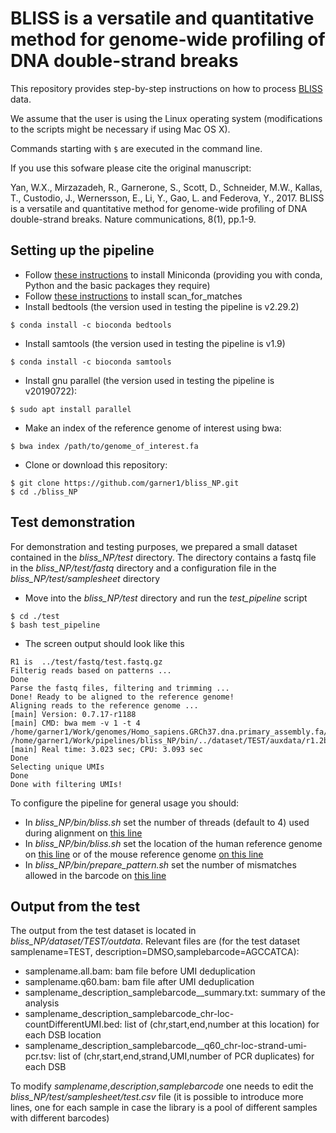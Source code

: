 # BLISS is a versatile and quantitative method for genome-wide profiling of DNA double-strand breaks
This repository provides step-by-step instructions on how to process [BLISS](https://www.nature.com/articles/ncomms15058) data.

We assume that the user is using the Linux operating system (modifications to the scripts might be necessary if using Mac OS X).

Commands starting with ```$``` are executed in the command line.

If you use this sofware please cite the original manuscript:

Yan, W.X., Mirzazadeh, R., Garnerone, S., Scott, D., Schneider, M.W., Kallas, T., Custodio, J., Wernersson, E., Li, Y., Gao, L. and Federova, Y., 2017. BLISS is a versatile and quantitative method for genome-wide profiling of DNA double-strand breaks. Nature communications, 8(1), pp.1-9. 

## Setting up the pipeline

* Follow [these instructions](https://docs.conda.io/en/latest/miniconda.html) to install Miniconda (providing you with conda, Python and the basic packages they require)
* Follow [these instructions](http://blog.theseed.org/servers/2010/07/scan-for-matches.html) to install scan_for_matches
* Install bedtools (the version used in testing the pipeline is v2.29.2)
```
$ conda install -c bioconda bedtools
```
* Install samtools (the version used in testing the pipeline is v1.9)
```
$ conda install -c bioconda samtools
```
* Install gnu parallel (the version used in testing the pipeline is v20190722):
```
$ sudo apt install parallel
```
* Make an index of the reference genome of interest using bwa:
```
$ bwa index /path/to/genome_of_interest.fa
```
* Clone or download this repository:
```
$ git clone https://github.com/garner1/bliss_NP.git
$ cd ./bliss_NP
```
## Test demonstration
For demonstration and testing purposes, we prepared a small dataset contained in the *bliss_NP/test* directory. The directory contains a fastq file in the *bliss_NP/test/fastq* directory and a configuration file in the *bliss_NP/test/samplesheet* directory

* Move into the  *bliss_NP/test* directory and run the *test_pipeline* script
```
$ cd ./test
$ bash test_pipeline
```
* The screen output should look like this
```
R1 is  ../test/fastq/test.fastq.gz
Filterig reads based on patterns ...
Done
Parse the fastq files, filtering and trimming ...
Done! Ready to be aligned to the reference genome!
Aligning reads to the reference genome ...
[main] Version: 0.7.17-r1188
[main] CMD: bwa mem -v 1 -t 4 /home/garner1/Work/genomes/Homo_sapiens.GRCh37.dna.primary_assembly.fa/GRCh37.fa /home/garner1/Work/pipelines/bliss_NP/bin/../dataset/TEST/auxdata/r1.2b.aln.fq
[main] Real time: 3.023 sec; CPU: 3.093 sec
Done
Selecting unique UMIs
Done
Done with filtering UMIs!
```

To configure the pipeline for general usage you should:
* In *bliss_NP/bin/bliss.sh* set the number of threads (default to 4) used during alignment on [this line](https://github.com/garner1/bliss_NP/blob/109dcc315e7882827104dd568c40fc5cbc107407/bin/bliss.sh#L12) 
* In *bliss_NP/bin/bliss.sh* set the location of the human reference genome on [this line](https://github.com/garner1/bliss_NP/blob/109dcc315e7882827104dd568c40fc5cbc107407/bin/bliss.sh#L23) or of the mouse reference genome [on this line](https://github.com/garner1/bliss_NP/blob/109dcc315e7882827104dd568c40fc5cbc107407/bin/bliss.sh#L27)
* In *bliss_NP/bin/prepare_pattern.sh* set the number of mismatches allowed in the barcode on [this line](https://github.com/garner1/bliss_NP/blob/243a211e4c29d0d51a45d5675ab8bf06be7c0de9/bin/prepare_pattern.sh#L13)

## Output from the test
The output from the test dataset is located in *bliss_NP/dataset/TEST/outdata*. Relevant files are (for the test dataset samplename=TEST, description=DMSO,samplebarcode=AGCCATCA):
* samplename.all.bam: bam file before UMI deduplication
* samplename.q60.bam: bam file after UMI deduplication
* samplename_description_samplebarcode__summary.txt: summary of the analysis
* samplename_description_samplebarcode_chr-loc-countDifferentUMI.bed: list of (chr,start,end,number at this location) for each DSB location
* samplename_description_samplebarcode__q60_chr-loc-strand-umi-pcr.tsv: list of (chr,start,end,strand,UMI,number of PCR duplicates) for each DSB

To modify *samplename*,*description*,*samplebarcode* one needs to edit the *bliss_NP/test/samplesheet/test.csv* file (it is possible to introduce more lines, one for each sample in case the library is a pool of different samples with different barcodes)
